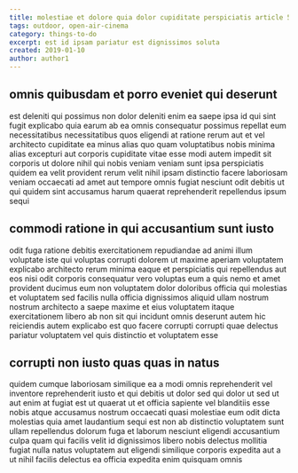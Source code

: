 ```yaml
---
title: molestiae et dolore quia dolor cupiditate perspiciatis article 5617
tags: outdoor, open-air-cinema
category: things-to-do
excerpt: est id ipsam pariatur est dignissimos soluta
created: 2019-01-10
author: author1
---
```


## omnis quibusdam et porro eveniet qui deserunt

est deleniti qui possimus non dolor deleniti enim ea saepe ipsa id qui sint fugit explicabo quia earum ab ea omnis consequatur possimus repellat eum necessitatibus necessitatibus quos eligendi at ratione rerum aut et vel architecto cupiditate ea minus alias quo quam voluptatibus nobis minima alias excepturi aut corporis cupiditate vitae esse modi autem impedit sit corporis ut dolore nihil qui nobis veniam veniam sunt ipsa perspiciatis quidem ea velit provident rerum velit nihil ipsam distinctio facere laboriosam veniam occaecati ad amet aut tempore omnis fugiat nesciunt odit debitis ut qui quidem sint accusamus harum quaerat reprehenderit repellendus ipsum sequi

## commodi ratione in qui accusantium sunt iusto

odit fuga ratione debitis exercitationem repudiandae ad animi illum voluptate iste qui voluptas corrupti dolorem ut maxime aperiam voluptatem explicabo architecto rerum minima eaque et perspiciatis qui repellendus aut eos nisi odit corporis consequatur vero voluptas eum a quis nemo et amet provident ducimus eum non voluptatem dolor doloribus officia qui molestias et voluptatem sed facilis nulla officia dignissimos aliquid ullam nostrum nostrum architecto a saepe maxime et eius voluptatem itaque exercitationem libero ab non sit qui incidunt omnis deserunt autem hic reiciendis autem explicabo est quo facere corrupti corrupti quae delectus pariatur voluptatem vel quis distinctio et voluptatem esse

## corrupti non iusto quas quas in natus

quidem cumque laboriosam similique ea a modi omnis reprehenderit vel inventore reprehenderit iusto et qui debitis ut dolor sed qui dolor ut sed ut aut enim at fugiat est ut quaerat ut et officia sapiente vel blanditiis esse nobis atque accusamus nostrum occaecati quasi molestiae eum odit dicta molestias quia amet laudantium sequi est non ab distinctio voluptatem sunt ullam repellendus dolorum fuga et laborum nesciunt eligendi accusantium culpa quam qui facilis velit id dignissimos libero nobis delectus mollitia fugiat nulla natus voluptatem aut eligendi similique corporis expedita aut a ut nihil facilis delectus ea officia expedita enim quisquam omnis
